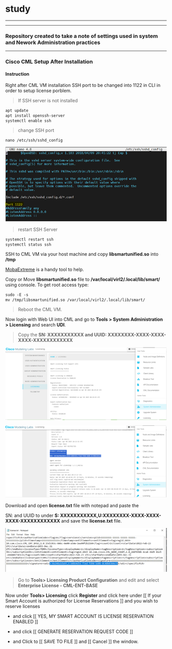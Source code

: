 # study
***
***
### Repository created to take a note of settings used in system and Nework Administration practices
***
### Cisco CML Setup After Installation

#### Instruction
Right after CML VM installation SSH port to be changed into 1122 in CLI in order to setup license porblem.
>
>If SSH server is not installed
```
apt update
apt install openssh-server
systemctl enable ssh
```
>
>change SSH port
```
nano /etc/ssh/sshd_config
```
![SSH Server port change](sshd_config_Port.PNG "SSH server Port change")

>
>restart SSH Server
```
systemctl restart ssh
systemctl status ssh
```

SSH to CML VM via your host machine and copy **libsmartunified.so** into **/tmp**

[MobaExtreme](https://mobaxterm.mobatek.net/download.html) is a handy tool to help.

Copy or Move **libsmartunified.so** file  to  **/var/local/virl2/.local/lib/smart/**  using console.
To get root access type:
```
sudo -E -s
mv /tmp/libsmartunified.so /var/local/virl2/.local/lib/smart/
```
>
>Reboot the CML VM.

Now login with Web UI into CML and go to **Tools > System Administration > Licensing** and search **UDI**.

>
>Copy the **SN: XXXXXXXXXXX and UUID: XXXXXXXX-XXXX-XXXX-XXXX-XXXXXXXXXXXX**

![License UDI](Tools-Sysadmin-License.PNG "License UDI")

![License UDI](Tools-Sysadmin-License-UDI.PNG "License UDI")


Download and open **license.txt** file with notepad and paste the

SN: and UUID to under **S: XXXXXXXXXXX,U:XXXXXXXX-XXXX-XXXX-XXXX-XXXXXXXXXXXX** and save the **license.txt** file.

![Change License UDI](change-license.PNG "Change License UDI")

>
>Go to **Tools> Licensing Product Configuration** and edit and select **Enterprise License - CML-ENT-BASE**

Now under **Tools> Licensing** click **Register** and click here under [[ If your Smart Account is authorized for License Reservations ]] and you wish to reserve licenses

   - and click [[ YES, MY SMART ACCOUNT IS LICENSE RESERVATION ENABLED ]]

   - and click [[ GENERATE RESERVATION REQUEST CODE ]]

   - and Click to [[ SAVE TO FILE ]] and [[ Cancel ]] the window.





